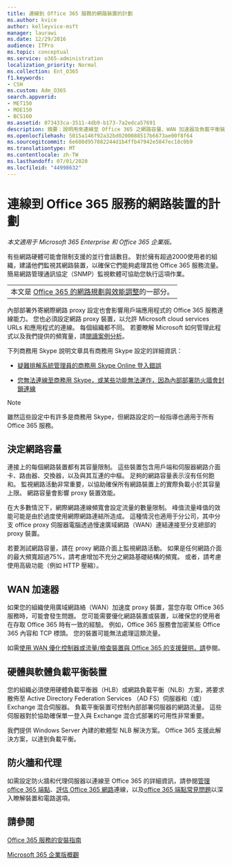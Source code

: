 ```yaml
---
title: 連線到 Office 365 服務的網路裝置的計劃
ms.author: kvice
author: kelleyvice-msft
manager: laurawi
ms.date: 12/29/2016
audience: ITPro
ms.topic: conceptual
ms.service: o365-administration
localization_priority: Normal
ms.collection: Ent_O365
f1.keywords:
- CSH
ms.custom: Adm_O365
search.appverid:
- MET150
- MOE150
- BCS160
ms.assetid: 073433ca-3511-4db9-b173-7a2edca57691
description: 摘要：說明用來連線至 Office 365 之網路容量、WAN 加速器及負載平衡裝置的考慮。
ms.openlocfilehash: 5015a146f92a32bd0200088517b6673ae00f8f64
ms.sourcegitcommit: 6e608d957082244d1b4ffb47942e5847ec18c0b9
ms.translationtype: MT
ms.contentlocale: zh-TW
ms.lasthandoff: 07/01/2020
ms.locfileid: "44998632"
---
```

# <a name="plan-for-network-devices-that-connect-to-office-365-services"></a>連線到 Office 365 服務的網路裝置的計劃

*本文適用于 Microsoft 365 Enterprise 和 Office 365 企業版。*
  
有些網路硬體可能會限制支援的並行會話數目。 對於擁有超過2000使用者的組織，建議他們監視其網路裝置，以確保它們能夠處理其他 Office 365 服務流量。 簡易網路管理通訊協定（SNMP）監視軟體可協助您執行這項作業。

||
|:-----|
| 本文是 [Office 365 的網路規劃與效能調整](https://aka.ms/tune)的一部分。|

內部部署外寄網際網路 proxy 設定也會影響用戶端應用程式的 Office 365 服務連線能力。 您也必須設定網路 proxy 裝置，以允許 Microsoft cloud services URLs 和應用程式的連線。 每個組織都不同。 若要瞭解 Microsoft 如何管理此程式以及我們提供的頻寬量，請[閱讀案例分析](https://www.microsoft.com/itshowcase/Article/Content/631/Optimizing-network-performance-for-Microsoft-Office-365)。
  
下列商務用 Skype 說明文章具有商務用 Skype 設定的詳細資訊：
  
- [疑難排解系統管理員的商務用 Skype Online 登入錯誤](https://docs.microsoft.com/skypeforbusiness/set-up-skype-for-business-online/troubleshooting-sign-in-errors-for-admins)

- [您無法連線至商務用 Skype，或某些功能無法運作，因為內部部署防火牆會封鎖連線](https://go.microsoft.com/fwlink/p/?LinkID=243625)

> [!NOTE]
> 雖然這些設定中有許多是商務用 Skype，但網路設定的一般指導也適用于所有 Office 365 服務。
  
## <a name="determining-network-capacity"></a>決定網路容量

連接上的每個網路裝置都有其容量限制。 這些裝置包含用戶端和伺服器網路介面卡、路由器、交換器，以及與其互連的中樞。 足夠的網路容量表示沒有任何飽和。 監視網路活動非常重要，以協助確保所有網路裝置上的實際負載小於其容量上限。 網路容量會影響 proxy 裝置效能。
  
在大多數情況下，網際網路連線頻寬會設定流量的數量限制。 峰值流量峰值的效能可能是由於過度使用網際網路連結所造成。 這種情況也適用于分公司，其中分支 office proxy 伺服器電腦透過慢速廣域網路（WAN）連結連接至分支總部的 proxy 裝置。
  
若要測試網路容量，請在 proxy 網路介面上監視網路活動。 如果是任何網路介面的最大頻寬超過75%，請考慮增加不充分之網路基礎結構的頻寬。 或者，請考慮使用高級功能（例如 HTTP 壓縮）。
  
## <a name="wan-accelerators"></a>WAN 加速器

如果您的組織使用廣域網路絡（WAN）加速度 proxy 裝置，當您存取 Office 365 服務時，可能會發生問題。 您可能需要優化網路裝置或裝置，以確保您的使用者在存取 Office 365 時有一致的經驗。 例如，Office 365 服務會加密某些 Office 365 內容和 TCP 標頭。 您的裝置可能無法處理這類流量。
  
如需[使用 WAN 優化控制器或流量/檢查裝置與 Office 365 的支援聲明，請](https://support.microsoft.com/kb/2690045)參閱。
  
## <a name="hardware-and-software-load-balancing-devices"></a>硬體與軟體負載平衡裝置

您的組織必須使用硬體負載平衡器（HLB）或網路負載平衡（NLB）方案，將要求散佈至 Active Directory Federation Services （AD FS）伺服器和（或） Exchange 混合伺服器。 負載平衡裝置可控制內部部署伺服器的網路流量。 這些伺服器對於協助確保單一登入與 Exchange 混合式部署的可用性非常重要。
  
我們提供 Windows Server 內建的軟體型 NLB 解決方案。 Office 365 支援此解決方案，以達到負載平衡。
  
## <a name="firewalls-and-proxies"></a>防火牆和代理

如需設定防火牆和代理伺服器以連線至 Office 365 的詳細資訊，請參閱[管理 office 365 端點](https://support.office.com/article/99cab9d4-ef59-4207-9f2b-3728eb46bf9a)、[評估 Office 365 網路](assessing-network-connectivity.md)連線，以及[office 365 端點常見問題](https://support.office.com/article/d4088321-1c89-4b96-9c99-54c75cae2e6d)以深入瞭解裝置和電路選項。
  
## <a name="see-also"></a>請參閱

[Office 365 服務的安裝指南](setup-guides-for-office-365.md)

[Microsoft 365 企業版概觀](https://docs.microsoft.com/microsoft-365/enterprise/microsoft-365-overview)
